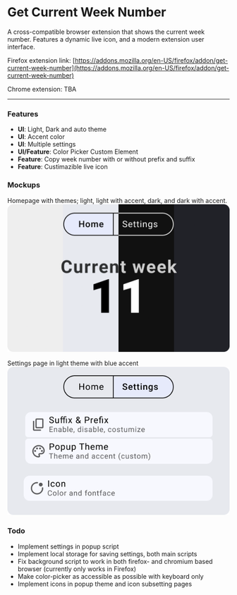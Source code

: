 # Get Current Week Number

A cross-compatible browser extension that shows the current week number. Features a dynamic live icon, and a modern extension user interface.

Firefox extension link: [https://addons.mozilla.org/en-US/firefox/addon/get-current-week-number](https://addons.mozilla.org/en-US/firefox/addon/get-current-week-number)

Chrome extension: TBA

---

### Features
 * **UI**: Light, Dark and auto theme
 * **UI**: Accent color
 * **UI**: Multiple settings
 * **UI/Feature**: Color Picker Custom Element
 * **Feature**: Copy week number with or without prefix and suffix
 * **Feature**: Custimazible live icon

### Mockups
Homepage with themes; light, light with accent, dark, and dark with accent.
![Home page in different themes](/docs/colors.png)


Settings page in light theme with blue accent
![Settings page](/docs/settings.png)



### Todo
 - Implement settings in popup script
 - Implement local storage for saving settings, both main scripts
 - Fix background script to work in both firefox- and chromium based browser (currently only works in Firefox)
 - Make color-picker as accessible as possible with keyboard only
 - Implement icons in popup theme and icon subsetting pages